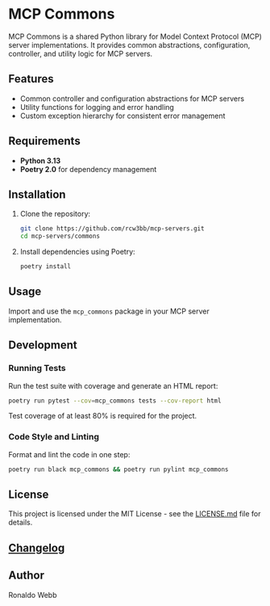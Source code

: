 # MCP Commons

MCP Commons is a shared Python library for Model Context Protocol (MCP) server implementations. It provides common abstractions, configuration, controller, and utility logic for MCP servers.

## Features

- Common controller and configuration abstractions for MCP servers
- Utility functions for logging and error handling
- Custom exception hierarchy for consistent error management

## Requirements

- **Python 3.13**
- **Poetry 2.0** for dependency management

## Installation

1. Clone the repository:
   ```sh
   git clone https://github.com/rcw3bb/mcp-servers.git
   cd mcp-servers/commons
   ```

2. Install dependencies using Poetry:
   ```sh
   poetry install
   ```

## Usage

Import and use the `mcp_commons` package in your MCP server implementation.

## Development

### Running Tests

Run the test suite with coverage and generate an HTML report:
```sh
poetry run pytest --cov=mcp_commons tests --cov-report html
```
Test coverage of at least 80% is required for the project.

### Code Style and Linting

Format and lint the code in one step:
```sh
poetry run black mcp_commons && poetry run pylint mcp_commons
```

## License

This project is licensed under the MIT License - see the [LICENSE.md](../LICENSE.md) file for details.

## [Changelog](CHANGELOG.md)

## Author

Ronaldo Webb
